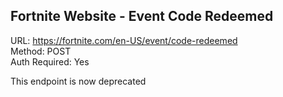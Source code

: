 ## Fortnite Website - Event Code Redeemed

URL: https://fortnite.com/en-US/event/code-redeemed \
Method: POST \
Auth Required: Yes

This endpoint is now deprecated